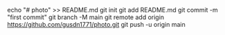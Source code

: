 echo "# photo" >> README.md
git init
git add README.md
git commit -m "first commit"
git branch -M main
git remote add origin https://github.com/gusdn1771/photo.git
git push -u origin main
